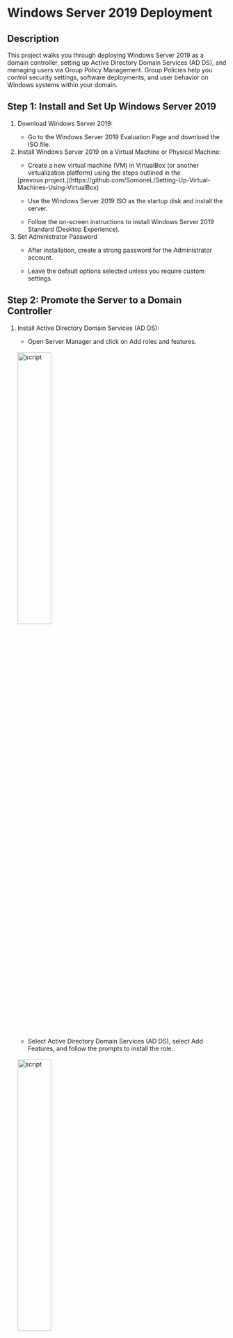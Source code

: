 # Windows Server 2019 Deployment
<h2>Description</h2>
This project walks you through deploying Windows Server 2019 as a domain controller, setting up Active Directory Domain Services (AD DS), and managing users via Group Policy Management. Group Policies help you control security settings, software deployments, and user behavior on Windows systems within your domain.
<br />
<h2>Step 1: Install and Set Up Windows Server 2019 </h2>
<ol>
   <li>Download Windows Server 2019:</li>
   <ul>
      <li>Go to the Windows Server 2019 Evaluation Page and download the ISO file.</li>
   </ul>
   <li>Install Windows Server 2019 on a Virtual Machine or Physical Machine:</li>
   <ul>
      <li>Create a new virtual machine (VM) in VirtualBox (or another virtualization platform) using the steps outlined in the </li>
   </ul>
   [prevous project.](https://github.com/SomoneL/Setting-Up-Virtual-Machines-Using-VirtualBox)
   <ul>
      <li>Use the Windows Server 2019 ISO as the startup disk and install the server.</li>
   </ul>
   <ul>
      <li>Follow the on-screen instructions to install Windows Server 2019 Standard (Desktop Experience).</li>
   </ul>
   <li>Set Administrator Password</li>
   <ul>
      <li>After installation, create a strong password for the Administrator account.</li>
   </ul>
   <ul>
      <li>Leave the default options selected unless you require custom settings.</li>
   </ul>
</ol>
<h2>Step 2: Promote the Server to a Domain Controller</h2>
<ol>
   <li>Install Active Directory Domain Services (AD DS):</li>
   <ul>
      <li>Open Server Manager and click on Add roles and features.</li>
   </ul>
   <br/>
   <img src="https://imgur.com/297vxr3.png" height="40%" width="40%" alt="script"/>
   <br/>
   <ul>
      <li>Select Active Directory Domain Services (AD DS), select Add Features, and follow the prompts to install the role.</li>
   </ul>
   <br/>
   <img src="https://imgur.com/7mOyAeg.png" height="40%" width="40%" alt="script"/>
   <br/>
   <br/>
   <img src="https://imgur.com/itw0t6K.png" height="40%" width="40%" alt="script"/>
   <br/>
   <li>Promote Server to Domain Controller:</li>
   <ul>
      <li>After installation, click on the flag icon in Server Manager and select Promote this server to a domain controller.</li>
   </ul>
   <br/>
   <img src="https://imgur.com/O6kMSLS.png" height="40%" width="40%" alt="script"/>
   <br/>
   <ul>
      <li>Choose Add a new forest and enter a domain name (e.g., mydomain.local). 
         <br/>
      </li>
      <br/>
      <img src="https://imgur.com/yplSKi6.png" height="40%" width="40%" alt="script"/>
      <br/>   
   </ul>
   <ul>
      <li>Set the Forest Functional Level and Domain Functional Level to Windows Server 2016 or higher.
      </li>
      </ul
      <ul>
         <li>Enter a Directory Services Restore Mode (DSRM) password and complete the installation then restart your server when prompted to do so. Sign back in after your server restarts. You will now see your domain name and login. </li>
      </ul>
      <br/>
      <img src="https://imgur.com/3EnTNOD.png" height="40%" width="40%" alt="script"/>
      <br/>
</ol>
<h2>Step 3: Set Up Active Directory Users and Computers</h2>
<ol>
<li>Open Active Directory Users and Computers:</li>
<ul>
<li>In Server Manager, click Tools and select Active Directory Users and Computers.</li>
</ul>
<br/>
<img src="https://imgur.com/KafsZLo.png" height="40%" width="40%" alt="script"/>
<br/>
<li>Create Organizational Units (OUs):</li>
<ul>
<li>In the right menu, rick click your domain and select New > Organizational Unit. We will name it '_ADMINS' and we will create this to put our admin account that we will work with in. Think of it like a folder in Active Directory. </li>
</ul>
<br/>
<img src="https://imgur.com/bmbhuFq.png" height="40%" width="40%" alt="script"/>
<br/>   
<br/>
<img src="https://imgur.com/hi9KKun.png" height="40%" width="40%" alt="script"/>
<br/>  
<li>Create User Accounts:</li>
<ul>
<li>Right-click the _ADMINS OU and select New > User.</li>
</ul>
<br/>
<img src="https://imgur.com/fR3sh3c.png" height="40%" width="40%" alt="script"/>
<br/> 
<ul>
<li>Fill in the user details and set a password. Choose whether the user must change their password on first login.(using the 'a-' naming convention signals to us this is an admin account.</li>
</ul>
<br/>
<img src="https://imgur.com/UI3dQDc.png" height="40%" width="40%" alt="script"/>
<br/>
<br/>
<img src="https://imgur.com/epuUsH0.png" height="40%" width="40%" alt="script"/>
<br/>   
</li></ul>
<li>Make Created Account a Domain Admin</li>
<ul>
<li>Right click your newly created user > Properties > Member Of tab > Add > 'domain admins' > Check Names > Ok    </li>
<br/>
<img src="https://imgur.com/6CRbKPP.png" height="40%" width="40%" alt="script"/>
<br/>    
</ul>
<ul>
<li>Test this account by signing out of your current account and signing in with the user credentials you just created. Be sure to select "Other user" before attempting to sign in. </li></ul>
<br> <img src="https://imgur.com/DYdxjFx.png" height="40%" width="40%" alt="script" "/>
<br/>
   
<li>Join Client Computers to the Domain(REMOVE FROM TUTORIAL???????)</li>
<img src="https://i.imgur.com/y0pv2di.png" height="40%" width="40%" alt="script" "/>
<br/>
<ul>
<li>On any client machine, (such as your Windows 10 VM. Click below for tutorial).
[Setting Up Virtual Machines Using Virtual Box](https://github.com/SomoneL/Setting-Up-Virtual-Machines-Using-VirtualBox)  
Right-click This PC, select Properties, and then click Change settings under Computer name.</li>
</ul>
<ul>
<li>In System Properties, click Change and join the computer to your new domain by entering the domain name (e.g., yourdomain.local).</li>
</ul>
<ul>
<li>You’ll need to provide the Administrator account credentials for the domain.</li>
</ul>
</li></ul>
</ol>




<h2>Step 4: Install Group Policy Management </h2>
<li>I will be creating a new group policy that will prevent the users in the group from being able to change thier password??????</li>
<ol>
   <li>Install Group Policy Management Feature:</li>
   <ul>
      <li>Sign back into your original account and Open Server Manager and click Tools > Group Policy Management</li>
   </ul>
   <ul>
      <li>Navigate to the Group Policy Objects folder located in your created domain folder and create a new Group Policy Object (GPO).</li>
   </ul>
     <br> <img src="https://imgur.com/yNKHxuh.png" height="30%" width="30%" alt="script"/>
   <br/>
   <li>Access All Group Policies provided by the System</li>
   </ul>
   <ul>
      <li>Right click on your newly created GPO > Edit > Open the folders User Configuration > Policies > Administrative Templates > System. This shows all of the available Group Policies provided by the system. </li>
   </ul>
   <img src="https://imgur.com/dAmt1iu.png" height="30%" width="30%" alt="script"/>
   <li>Enforce Access Control</li>
   <ul>
      <li>Verify permissions by switching to different users and testing to see if you can access the created directories.</li>
   </ul>
   <img src="https://i.imgur.com/pY3M8ON.png" height="30%" width="30%" alt="script"/>
</ol>
<h2>Step 5: Create and Apply Group Policies</h2>
<ol>
   <li>Open Group Policy Management:</li>
   <ul>
      <li>In Server Manager, click Tools and select Group Policy Management.</li>
   </ul>
   <li>Create a New Group Policy Object (GPO):</li>
   <ul>
      <li>In the Group Policy Management window, expand your domain (e.g., yourdomain.local).</li>
   </ul>
   <ul>
      <li>Right-click Group Policy Objects and select New.
   </ul>
   <ul>
      <li>Name the new GPO (e.g., Security Policy for Users).</li>
   </ul>
   <li>Edit the Group Policy:</li>
   <ul>
      <li>Right-click your new GPO and select Edit.</li>
   </ul>
   <ul>
      <li>The Group Policy Management Editor will open, allowing you to configure settings for users and computers.</li>
   </ul>
   <ul>
      <li>Examples of GPO settings:</li>
      <ul>
         <li>Password Policy: Navigate to Computer Configuration > Policies > Windows Settings > Security Settings > Account Policies > Password Policy to enforce password complexity and expiration.</li>
      </ul>
      <ul>
         <li>Software Restriction Policies: Use Computer Configuration > Policies > Windows Settings > Security Settings > Software Restriction Policies to control which software can run.</li>
      </ul>
   </ul>
   <li>Link the GPO to an OU:</li>
   <ul>
      <li>In the Group Policy Management console, right-click on the OU where you want to apply the GPO (e.g., Users or Workstations).</li>
   </ul>
   <ul>
      <li>Select Link an Existing GPO and choose the GPO you just created.</li>
   </ul>
   <ul>
   </ul>
   <li>Test the Group Policy</li>
   <ul>
      <li>On the client computer (Windows 10), log in as a user that is part of the domain.</li>
   </ul>
   <ul>
      <li>Open Command Prompt and run the following command to update Group Policy: gpupdate /force</li>
   </ul>
   <ul>
      <li>Log off and log back in to see if the Group Policy settings have been applied.</li>
   </ul>
   <ul>
</ol>
<h2>Step 6: Documenting and Analyzing Your Results</h2>
<ol>
<li>Review the Group Policies:</li>
<ul>
<li>Go back to Group Policy Management to review which GPOs are linked to which OUs.</li>
</ul>
<ul>
<li>Ensure that the policies are correctly applied and functioning by testing on the client machines.</li>
</ul>
<br/>
<img src="https://i.imgur.com/tBsG67J.png" height="40%" width="40%" alt="script"/>
<br/>
<li>Troubleshooting:</li>
<ul>
<li>If the policies are not applying as expected, use Resultant Set of Policy (RSoP) or gpresult command to diagnose issues: gpresult /r</li>
</ul>
</li></ul>
</ol>
<h2>Step 7: Conclusion</h2>
In this project, I demonstrated the deployment of Windows Server 2019 as a domain controller and the configuration of Group Policy Management to manage users and computers in an Active Directory environment. Through this process, I successfully applied security policies and user configurations across the domain. This project showcases my ability to set up server environments and efficiently manage systems using Group Policy, which is essential for maintaining a secure and well-organized IT infrastructure.     
<ol></ol>
